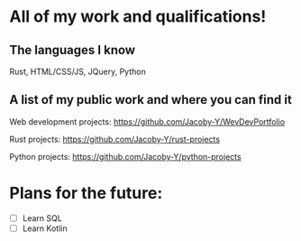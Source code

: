 # All of my work and qualifications! 
## The languages I know
Rust, HTML/CSS/JS, JQuery, Python

## A list of my public work and where you can find it
Web development projects: https://github.com/Jacoby-Y/WevDevPortfolio

Rust projects: https://github.com/Jacoby-Y/rust-projects

Python projects: https://github.com/Jacoby-Y/python-projects

# Plans for the future: 
- [ ] Learn SQL
- [ ] Learn Kotlin
